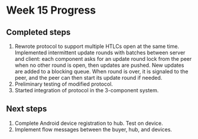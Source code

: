 # Week 15 Progress

## Completed steps
1. Rewrote protocol to support multiple HTLCs open at the same time.
Implemented intermittent update rounds with batches between server and client:
each component asks for an update round lock from the peer when no other round
is open, then updates are pushed. New updates are added to a blocking queue.
When round is over, it is signaled to the peer, and the peer can then start
its update round if needed.
2. Preliminary testing of modified protocol.
3. Started integration of protocol in the 3-component system.

## Next steps
1. Complete Android device registration to hub. Test on device.
2. Implement flow messages between the buyer, hub, and devices.
